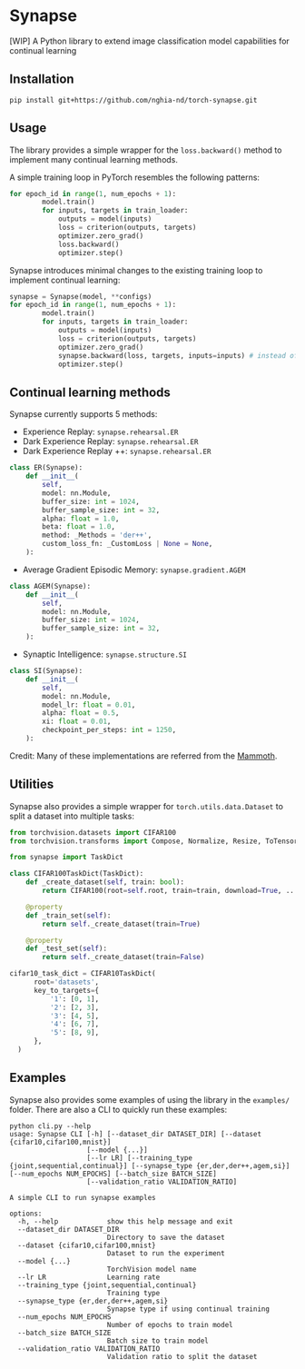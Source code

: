 # Synapse
[WIP] A Python library to extend image classification model capabilities for continual learning 

## Installation

```
pip install git+https://github.com/nghia-nd/torch-synapse.git
```

## Usage
The library provides a simple wrapper for the `loss.backward()` method to implement many continual learning methods.

A simple training loop in PyTorch resembles the following patterns:
```python
for epoch_id in range(1, num_epochs + 1): 
        model.train()
        for inputs, targets in train_loader: 
            outputs = model(inputs) 
            loss = criterion(outputs, targets)
            optimizer.zero_grad()
            loss.backward()	
            optimizer.step()
```
Synapse introduces minimal changes to the existing training loop to implement continual learning:
```python
synapse = Synapse(model, **configs)
for epoch_id in range(1, num_epochs + 1): 
        model.train()
        for inputs, targets in train_loader: 
            outputs = model(inputs) 
            loss = criterion(outputs, targets)
            optimizer.zero_grad()
            synapse.backward(loss, targets, inputs=inputs) # instead of loss.backward()
            optimizer.step()	

```

## Continual learning methods
Synapse currently supports 5 methods:
- Experience Replay: `synapse.rehearsal.ER`
- Dark Experience Replay: `synapse.rehearsal.ER`
- Dark Experience Replay ++: `synapse.rehearsal.ER`
```python
class ER(Synapse):
    def __init__(
        self,
        model: nn.Module,
        buffer_size: int = 1024,
        buffer_sample_size: int = 32,
        alpha: float = 1.0,
        beta: float = 1.0,
        method: _Methods = 'der++',
        custom_loss_fn: _CustomLoss | None = None,
    ):
```
- Average Gradient Episodic Memory: `synapse.gradient.AGEM`
```python
class AGEM(Synapse):
    def __init__(
        self,
        model: nn.Module,
        buffer_size: int = 1024,
        buffer_sample_size: int = 32,
    ):
```
- Synaptic Intelligence: `synapse.structure.SI`
```python
class SI(Synapse):
    def __init__(
        self,
        model: nn.Module,
        model_lr: float = 0.01,
        alpha: float = 0.5,
        xi: float = 0.01,
        checkpoint_per_steps: int = 1250,
    ):
```
Credit: Many of these implementations are referred from the [Mammoth](https://github.com/aimagelab/mammoth).

## Utilities
Synapse also provides a simple wrapper for `torch.utils.data.Dataset` to split a dataset into multiple tasks:
```python
from torchvision.datasets import CIFAR100
from torchvision.transforms import Compose, Normalize, Resize, ToTensor

from synapse import TaskDict

class CIFAR100TaskDict(TaskDict):
    def _create_dataset(self, train: bool):
        return CIFAR100(root=self.root, train=train, download=True, ...)

    @property
    def _train_set(self):
        return self._create_dataset(train=True)

    @property
    def _test_set(self):
        return self._create_dataset(train=False)

cifar10_task_dict = CIFAR10TaskDict(
      root='datasets',
      key_to_targets={
          '1': [0, 1],
          '2': [2, 3],
          '3': [4, 5],
          '4': [6, 7],
          '5': [8, 9],
      },
  )
```

## Examples
Synapse also provides some examples of using the library in the `examples/` folder. There are also a CLI to quickly run these examples:
```
python cli.py --help
usage: Synapse CLI [-h] [--dataset_dir DATASET_DIR] [--dataset {cifar10,cifar100,mnist}]
                   [--model {...}]
                   [--lr LR] [--training_type {joint,sequential,continual}] [--synapse_type {er,der,der++,agem,si}] [--num_epochs NUM_EPOCHS] [--batch_size BATCH_SIZE]
                   [--validation_ratio VALIDATION_RATIO]

A simple CLI to run synapse examples

options:
  -h, --help            show this help message and exit
  --dataset_dir DATASET_DIR
                        Directory to save the dataset
  --dataset {cifar10,cifar100,mnist}
                        Dataset to run the experiment
  --model {...}
                        TorchVision model name
  --lr LR               Learning rate
  --training_type {joint,sequential,continual}
                        Training type
  --synapse_type {er,der,der++,agem,si}
                        Synapse type if using continual training
  --num_epochs NUM_EPOCHS
                        Number of epochs to train model
  --batch_size BATCH_SIZE
                        Batch size to train model
  --validation_ratio VALIDATION_RATIO
                        Validation ratio to split the dataset
```
